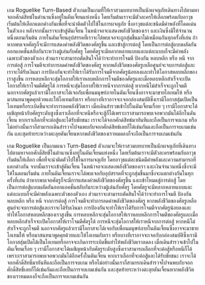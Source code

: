 เกม Roguelike Turn-Based 
ตัวเกมเป็นเกมที่ให้เราสวมบทบาทเป็นนักผจญภัยเดินทางไปตามหาจอกศักด์สิทธ์ในตำนานซึ่งอยู่ในดันเจี้ยนแห่งหนึ่ง โดยเริ่มต้นเราจะมีตัวละครให้เลือกพร้อมกับอาวุธเริ่มต้นให้เลือกแตกต่างกันเพื่อที่จะนำติดตัวไปใช้ในการผจญภัย ซึ่งอาวุธแต่ละชนิดมีค่าพลังที่โดดเด่นในตัวเอง 
หลังจากนั้นเราจะเข้าสู่ดันเจี้ยน ในหน้าจอจะแสดงพลังชีวิตของเรา และเงินซึ่งมีให้จำนวนหนึ่งตอนเริ่มต้น ภายในดันเจี้ยนอุปสรรคที่เราจะได้พบเจอจะถูกสุ่มขึ้นมาไม่เหมือนกันทุกครั้งที่เล่น 
ถ้าหากพบเจอศัตรูก็จะมีการแสดงค่าพลังชีวิตของศัตรูขึ้น และเข้าสู่การต่อสู้ โดยเป็นการต่อสู้แบบผลัดกันออกแอคชั่นสลับกันระหว่างผู้เล่นกับศัตรู โดยศัตรูจะมีหลากหลายแบบและแต่ละแบบก็จะมีค่าพลังเฉพาะตัวของตัวเอง ส่วนเราจะสามารถตัดสินใจได้ว่าจะทำการโจมตี ป้องกัน หลบหลีก หรือ หนี จากการต่อสู้  การโจมตีจะทำการลดค่าพลังชีวิตของศัตรู หากพลังชีวิตของศัตรูเหลือศูนย์จะจบการต่อสู้และเราจะได้รับเงินมา การป้องกันจะทำให้เราได้รับการโจมตีจากศัตรูน้อยลงและทำให้โอกาสหลบหลีกของเราสูงขึ้น การหลบหลีกจะสุ่มโอกาสให้เราหลบหลีกการโจมตีของศัตรูและเมื่อหลบหลีกสำเร็จจะเปิดโอกาสให้เราโจมตีศัตรูได้ การหนีจะสุ่มโอกาสให้เราหนีจากการต่อสู้ หากหนีไม่สำเร็จจะถูกโจมตี นอกจากศัตรูแล้วเรามีโอกาสจะได้เจอกับเพื่อนมนุษย์ภายในดันเจี้ยนซึ่งอาจจะมาขายไอเทมให้ หรือมาสนทนาพูดคุยด้วยและให้ไอเทมกับเรา หรือบางทีเราอาจจะเจอกล่องสมบัติซึ่งเรามีโอกาสสุ่มเปิดเป็นไอเทมหรือระเบิดขึ้นจะทำการลดพลังชีวิตเรา 
เมื่อเดินสำรวขเข้าไปในดันเจี้ยนเรื่อย ๆ เรามีโอกาสจะได้เผชิญหน้ากับศัตรูระดับสูงซึ่งเราเลือกที่จะหนีหรือจะสู้ก็ได้เพราะเราสามารถพบเจอพวกมันได้อีกในดันเจี้ยน หากเราเลือกที่จะต่อสู้และได้รับชัยชนะ เราจะได้จอกศักด์สิทธ์มาทันทีและถือเป็นการจบเกม หรือไม่อย่างนั้นเราก็สามารถเดินสำรวจไปจนพบกับจอกศักด์สิทธ์เลยก็ได้เช่นกันและถือเป็นการจบเกมเช่นกัน และสุดท้ายระหว่างตะลุยดันเจี้ยนหากพลังชีวิตของเราหมดลงก็จะถือเป็นการจบเกมเช่นกัน



เกม Roguelike เป็นเกมแนว Turn-Based ตัวเกมจะให้เราสวมบทบาทเป็นนักผจญภัยที่เดินทางไปตามหาจอกศักดิ์สิทธิ์ในตำนานซึ่งอยู่ในดันเจี้ยนแห่งหนึ่ง 
โดยเริ่มต้นเราจะมีตัวละครพร้อมกับอาวุธเริ่มต้นให้เลือก เพื่อที่จะนำติดตัวไปใช้ในการผจญภัย โดยอาวุธแต่ละชนิดมีค่าพลังและความสามารถที่แตกต่างกัน จากนั้นเราจะเข้าสู่ดันเจี้ยน ในหน้าจอจะแสดงพลังชีวิตของเรา และเงินจำนวนหนึ่งซึ่งจะมีให้ในตอนเริ่มต้น ภายในดันเจี้ยนเราจะได้พบเจอกับอุปสรรคที่จะถูกสุ่มขึ้นมาซึ่งจะแตกต่างกันในทุกครั้งที่เล่น ถ้าหากพบเจอศัตรูก็จะมีการแสดงค่าพลังชีวิตของศัตรูขึ้น และเข้าโหมดสู่การต่อสู้ โดยเป็นการต่อสู้แบบผลัดกันออกแอคชั่นสลับกันระหว่างผู้เล่นกับศัตรู โดยศัตรูจะมีหลากหลายแบบและแต่ละแบบก็จะมีค่าพลังเฉพาะตัวของตัวเอง ส่วนเราจะสามารถตัดสินใจได้ว่าจะทำการโจมตี ป้องกัน หลบหลีก หรือ หนี จากการต่อสู้ การโจมตีจะทำการลดค่าพลังชีวิตของศัตรู หากพลังชีวิตของศัตรูเหลือศูนย์จะจบการต่อสู้และเราจะได้รับเงินมา การป้องกันจะทำให้เราได้รับการโจมตีจากศัตรูน้อยลงและทำให้โอกาสหลบหลีกของเราสูงขึ้น การหลบหลีกจะสุ่มโอกาสให้เราหลบหลีกการโจมตีของศัตรูและเมื่อหลบหลีกสำเร็จจะเปิดโอกาสให้เราโจมตีศัตรูได้ การหนีจะสุ่มโอกาสให้เราหนีจากการต่อสู้ หากหนีไม่สำเร็จจะถูกโจมตี นอกจากศัตรูแล้วเรามีโอกาสจะได้เจอกับเพื่อนมนุษย์ภายในดันเจี้ยนซึ่งอาจจะมาขายไอเทมให้ หรือมาสนทนาพูดคุยด้วยและให้ไอเทมกับเรา หรือบางทีเราอาจจะเจอกับกล่องสมบัติซึ่งเรามีโอกาสสุ่มเปิดได้เป็นไอเทมหรืออาจจะเกิดการระเบิดขึ้นทำให้พลังชีวิตเราลดลง 
เมื่อเดินสำรวจเข้าไปในดันเจี้ยนเรื่อย ๆ เรามีโอกาสจะได้เผชิญหน้ากับศัตรูระดับสูงซึ่งเราสามารถเลือกที่จะต่อสู้หรือหนีก็ได้เพราะเราสามารถพบเจอพวกมันได้อีกครั้งในดันเจี้ยน หากเราเลือกที่จะต่อสู้และได้รับชัยชนะ เราจะได้จอกศักดิ์สิทธิ์มาทันทีและถือเป็นการจบเกม หรือไม่อย่างนั้นเราก็สามารถเดินสำรวจไปจนพบกับจอกศักดิ์สิทธิ์เลยก็ได้เช่นกันและถือเป็นการจบเกมเช่นกัน และสุดท้ายระหว่างตะลุยดันเจี้ยนหากพลังชีวิตของเราหมดลงก็จะถือเป็นการจบเกมเช่นกัน
